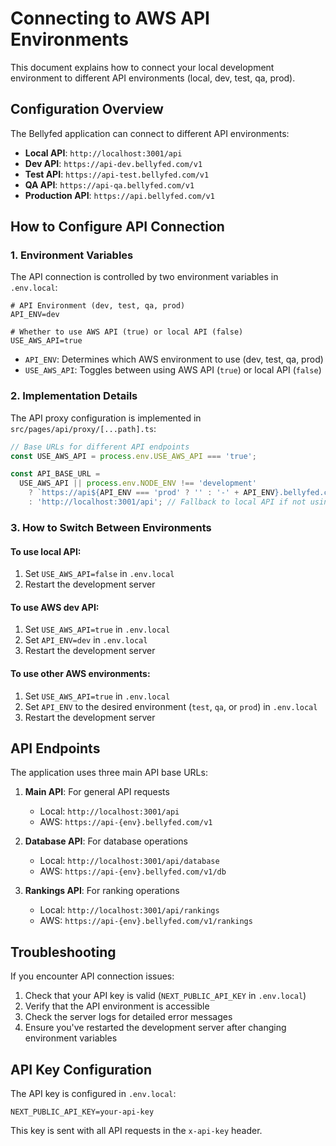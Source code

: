 # Connecting to AWS API Environments

This document explains how to connect your local development environment to different API environments (local, dev, test, qa, prod).

## Configuration Overview

The Bellyfed application can connect to different API environments:

- **Local API**: `http://localhost:3001/api`
- **Dev API**: `https://api-dev.bellyfed.com/v1`
- **Test API**: `https://api-test.bellyfed.com/v1`
- **QA API**: `https://api-qa.bellyfed.com/v1`
- **Production API**: `https://api.bellyfed.com/v1`

## How to Configure API Connection

### 1. Environment Variables

The API connection is controlled by two environment variables in `.env.local`:

```
# API Environment (dev, test, qa, prod)
API_ENV=dev

# Whether to use AWS API (true) or local API (false)
USE_AWS_API=true
```

- `API_ENV`: Determines which AWS environment to use (dev, test, qa, prod)
- `USE_AWS_API`: Toggles between using AWS API (`true`) or local API (`false`)

### 2. Implementation Details

The API proxy configuration is implemented in `src/pages/api/proxy/[...path].ts`:

```typescript
// Base URLs for different API endpoints
const USE_AWS_API = process.env.USE_AWS_API === 'true';

const API_BASE_URL =
  USE_AWS_API || process.env.NODE_ENV !== 'development'
    ? `https://api${API_ENV === 'prod' ? '' : '-' + API_ENV}.bellyfed.com/v1`
    : 'http://localhost:3001/api'; // Fallback to local API if not using AWS
```

### 3. How to Switch Between Environments

#### To use local API:

1. Set `USE_AWS_API=false` in `.env.local`
2. Restart the development server

#### To use AWS dev API:

1. Set `USE_AWS_API=true` in `.env.local`
2. Set `API_ENV=dev` in `.env.local`
3. Restart the development server

#### To use other AWS environments:

1. Set `USE_AWS_API=true` in `.env.local`
2. Set `API_ENV` to the desired environment (`test`, `qa`, or `prod`) in `.env.local`
3. Restart the development server

## API Endpoints

The application uses three main API base URLs:

1. **Main API**: For general API requests

   - Local: `http://localhost:3001/api`
   - AWS: `https://api-{env}.bellyfed.com/v1`

2. **Database API**: For database operations

   - Local: `http://localhost:3001/api/database`
   - AWS: `https://api-{env}.bellyfed.com/v1/db`

3. **Rankings API**: For ranking operations
   - Local: `http://localhost:3001/api/rankings`
   - AWS: `https://api-{env}.bellyfed.com/v1/rankings`

## Troubleshooting

If you encounter API connection issues:

1. Check that your API key is valid (`NEXT_PUBLIC_API_KEY` in `.env.local`)
2. Verify that the API environment is accessible
3. Check the server logs for detailed error messages
4. Ensure you've restarted the development server after changing environment variables

## API Key Configuration

The API key is configured in `.env.local`:

```
NEXT_PUBLIC_API_KEY=your-api-key
```

This key is sent with all API requests in the `x-api-key` header.
